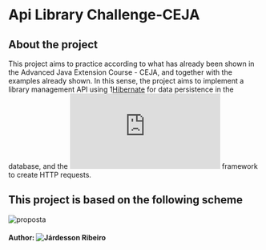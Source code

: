 # Api Library Challenge-CEJA
## About the project
This project aims to practice according to what has already been shown in the Advanced Java Extension Course - CEJA,
and together with the examples already shown. In this sense, the project aims to implement a library management
API using 1[Hibernate](https://hibernate.org/orm/documentation/5.5/) for data persistence in the database, and the
![Jersey](https://eclipse-ee4j.github.io/jersey.github.io/documentation/latest/index.html) framework to create HTTP requests.

## This project is based on the following scheme
![proposta](https://user-images.githubusercontent.com/45296422/136674374-f098b201-567a-4081-ae62-d115d71785a3.png)


#### Author: ![Járdesson Ribeiro](https://github.com/jardessonribeiroTI/)
